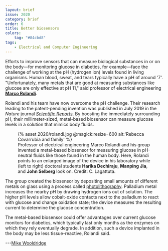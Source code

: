 ```yaml
---
layout: brief
issue: 2020
category: brief
order: 6
title: Better biosensors
colors:
    tag: "#84cbd8"
tags:
    - Electrical and Computer Engineering
---
```

Efforts to improve sensors that can measure biological substances in or
on the body&mdash;for monitoring glucose in diabetics, for example&mdash;face
the challenge of working at the pH (hydrogen ion) levels found in living
organisms. Human blood, sweat, and tears typically have a pH of around
'7'. "Unfortunately, many metals that are good at measuring substances
like glucose are only effective at pH 11," said professor of electrical
engineering [**Marco
Rolandi**](https://rolandi.soe.ucsc.edu/index.html).

Rolandi and his team have now overcome the pH challenge. Their research
leading to the patent-pending invention was published in July 2019 in
the *Nature* journal [*Scientific
Reports*](https://www.nature.com/articles/s41598-019-46302-9). By
boosting the immediately surrounding pH, their millimeter-sized,
metal-based biosensor can measure glucose levels in a solution that
mimics body fluids.
<figure class="">
  {% asset 2020/rolandi.jpg @magick:resize=600 alt:'Rebecca
Covarrubia and family' %}<figcaption>Professor of electrical engineering Marco Rolandi and his group invented
a metal-based biosensor for measuring glucose in pH-neutral fluids like
those found in the human body. Here, Rolandi points to an enlarged image
of the device in his laboratory while (left to right) doctoral students
<strong>Harika Dechiraju</strong>, <strong>Manping Jia</strong>, and <strong>John Selberg</strong> look on.
Credit: C. Lagattuta.</figcaption>
</figure>

The group created the biosensor by depositing small amounts of different
metals on glass using a process called
[photolithography](https://en.wikipedia.org/wiki/Photolithography).
Palladium metal increases the nearby pH by drawing hydrogen ions out of
solution. The higher pH levels allow cobalt-oxide contacts next to the
palladium to react with glucose and change oxidation state; the device
measures the resulting current to determine the glucose concentration.

The metal-based biosensor could offer advantages over current glucose
monitors for diabetics, which typically last only months as the enzymes
on which they rely eventually degrade. In addition, such a device
implanted in the body may be less tissue-reactive, Rolandi said.

---[Mike
Wooldridge](https://www.amazon.com/Mike-Wooldridge/e/B001HCYOJ8)
